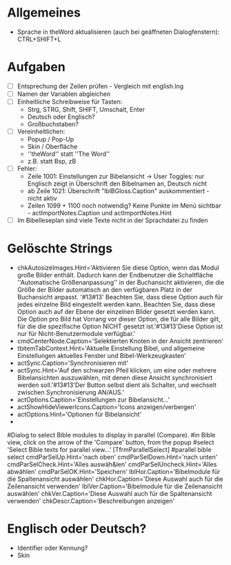 # Allgemeines
- Sprache in theWord aktualisieren (auch bei geäffneten Dialogfenstern): CTRL+SHIFT+L 

# Aufgaben
- [ ] Entsprechung der Zeilen prüfen - Vergleich mit english.lng
- [ ] Namen der Variablen abgleichen 
- [ ] Einheitliche Schreibweise für Tasten: 
	- Strg, STRG, Shift, SHIFT, Umschalt, Enter
	- Deutsch oder Englisch? 
	- Großbuchstaben? 
- [ ] Vereinheitlichen: 
	- Popup / Pop-Up
	- Skin / Oberfläche
	- ''theWord'' statt ''The Word''
	- z.B. statt Bsp, zB
- [ ] Fehler: 
	- Zeile 1001: Einstellungen zur Bibelansicht -> User Toggles: nur Englisch zeigt in Überschrift den Bibelnamen an, Deutsch nicht 
	- ab Zeile 1021: Überschrift "lblBGloss.Caption" auskommentiert - nicht aktiv
	- Zeilen 1099 + 1100 noch notwendig? Keine Punkte im Menü sichtbar - actImportNotes.Caption und actImportNotes.Hint
- [ ] Im Bibelleseplan sind viele Texte nicht in der Sprachdatei zu finden

# Gelöschte Strings
- chkAutosizeImages.Hint='Aktivieren Sie diese Option, wenn das Modul große Bilder enthält. Dadurch kann der Endbenutzer die Schaltfläche ''Automatische Größenanpassung'' in der Buchansicht aktivieren, die die Größe der Bilder automatisch an den verfügbaren Platz in der Buchansicht anpasst. '#13#13' Beachten Sie, dass diese Option auch für jedes einzelne Bild eingestellt werden kann. Beachten Sie, dass diese Option auch auf der Ebene der einzelnen Bilder gesetzt werden kann. Die Option pro Bild hat Vorrang vor dieser Option, die für alle Bilder gilt, für die die spezifische Option NICHT gesetzt ist.'#13#13'Diese Option ist nur für Nicht-Benutzermodule verfügbar.'
- cmdCenterNode.Caption='Selektierten Knoten in der Ansicht zentrieren'
- tbitemTabContext.Hint='Aktuelle Einstellung Bibel, und allgemeine Einstellungen aktuelles Fenster und Bibel-Werkzeugkasten'
- actSync.Caption='Synchronisieren mit'
- actSync.Hint='Auf den schwarzen Pfeil klicken, um eine oder mehrere Bibelansichten auszuwählen, mit denen diese Ansicht synchronisiert werden soll.'#13#13'Der Button selbst dient als Schalter, und wechselt zwischen Synchronisierung AN/AUS.'
- actOptions.Caption='Einstellungen zur Bibelansicht...'
- actShowHideViewerIcons.Caption='Icons anzeigen/verbergen'
- actOptions.Hint='Optionen für Bibelansicht'
- 

#Dialog to select Bible modules to display in parallel (Compare).
#in Bible view, click on the arrow of the 'Compare' button, from the popup
#select 'Select Bible texts for parallel view...'
[TfrmParallelSelect]
#parallel bible select
cmdParSelUp.Hint='nach oben'
cmdParSelDown.Hint='nach unten'
cmdParSelCheck.Hint='Alles auswäh&len'
cmdParSelUncheck.Hint='Alles abwählen'
cmdParSelOK.Hint='Speichern'
lblHor.Caption='Bibelmodule für die Spaltenansicht auswählen'
chkHor.Caption='Diese Auswahl auch für die Zeilenansicht verwenden'
lblVer.Caption='Bibelmodule für die Zeilenansicht auswählen'
chkVer.Caption='Diese Auswahl auch für die Spaltenansicht verwenden'
chkDescr.Caption='Beschreibungen anzeigen'

# Englisch oder Deutsch?
- Identifier oder Kennung? 
- Skin 

